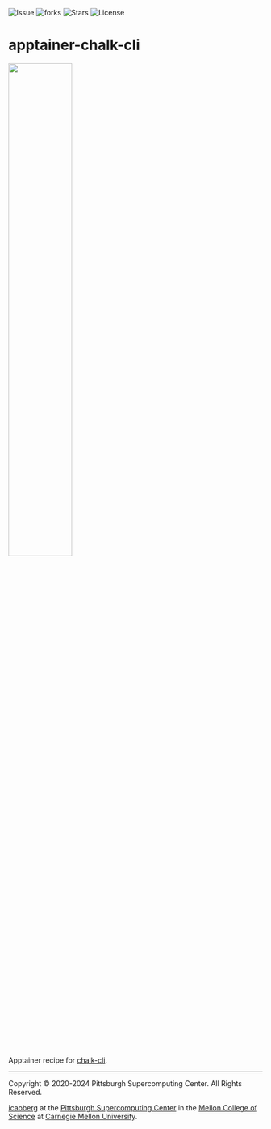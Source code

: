 ![Issue](https://img.shields.io/github/issues/icaoberg/apptainer-chalk-cli)
![forks](https://img.shields.io/github/forks/icaoberg/apptainer-chalk-cli)
![Stars](https://img.shields.io/github/stars/icaoberg/apptainer-chalk-cli)
![License](https://img.shields.io/github/license/icaoberg/apptainer-chalk-cli)

# apptainer-chalk-cli
<img src="https://github.com/chalk/chalk-cli/blob/main/screenshot.png?raw=true" width="50%">

Apptainer recipe for [chalk-cli](https://github.com/chalk/chalk-cli).

---
Copyright © 2020-2024 Pittsburgh Supercomputing Center. All Rights Reserved.

[icaoberg](http://www.andrew.cmu.edu/~icaoberg) at the [Pittsburgh Supercomputing Center](http://www.psc.edu) in the [Mellon College of Science](https://www.cmu.edu/mcs/) at [Carnegie Mellon University](http://www.cmu.edu).
